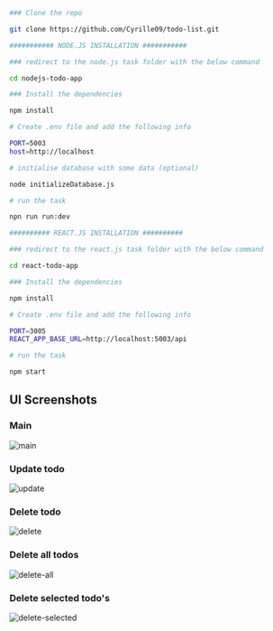 ```bash
### Clone the repo

git clone https://github.com/Cyrille09/todo-list.git

########### NODE.JS INSTALLATION ###########

### redirect to the node.js task folder with the below command

cd nodejs-todo-app

### Install the dependencies

npm install

# Create .env file and add the following info

PORT=5003
host=http://localhost

# initialise database with some data (optional)

node initializeDatabase.js

# run the task

npn run run:dev

########## REACT.JS INSTALLATION ##########

### redirect to the react.js task folder with the below command

cd react-todo-app

### Install the dependencies

npm install

# Create .env file and add the following info

PORT=3005
REACT_APP_BASE_URL=http://localhost:5003/api

# run the task

npm start

```

## UI Screenshots

### Main

![main](https://github.com/Cyrille09/todo-list/assets/25312073/bfdef5d0-6e70-42f7-9b1a-6fe6dc04c3da)

### Update todo

![update](https://github.com/Cyrille09/todo-list/assets/25312073/bec4ff12-96d9-41b0-ab5d-a7c35bc6b844)

### Delete todo

![delete](https://github.com/Cyrille09/todo-list/assets/25312073/d93aa461-e2cd-4993-9782-2b14c9f3b95e)

### Delete all todos

![delete-all](https://github.com/Cyrille09/todo-list/assets/25312073/892f7f9a-333c-4b9b-8fc2-ccdd7defcd26)

### Delete selected todo's

![delete-selected](https://github.com/Cyrille09/todo-list/assets/25312073/31b25ebd-523e-4600-ae1a-8521b9f67bc0)
